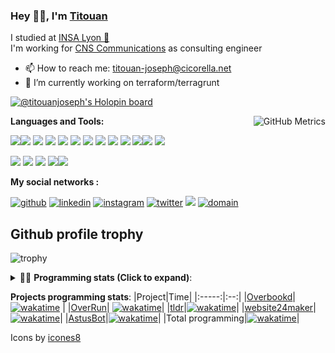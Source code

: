 <!--
**titouan-joseph/titouan-joseph** is a ✨ _special_ ✨ repository because its `README.md` (this file) appears on your GitHub profile.

Here are some ideas to get you started:

- 🔭 I’m currently working on ...
- 🌱 I’m currently learning ...
- 👯 I’m looking to collaborate on ...
- 🤔 I’m looking for help with ...
- 💬 Ask me about ...
- 📫 How to reach me: ...
- 😄 Pronouns: ...
- ⚡ Fun fact: ...
-->

### Hey 👋🏽, I'm [Titouan](https://github.com/Titouan-Joseph) 

I studied at  [INSA Lyon 🦏](https://www.insa-lyon.fr/en/)  
I'm working for [CNS Communications](https://www.cns-com.com/) as consulting engineer

- 📫 How to reach me: [titouan-joseph@cicorella.net](mailto:titouan-joseph@cicorella.net)
- 🔭 I’m currently working on terraform/terragrunt

[![@titouanjoseph's Holopin board](https://holopin.me/titouanjoseph)](https://holopin.io/@titouanjoseph)

  <img align="right" alt="GitHub Metrics" src="https://metrics.lecoq.io/titouan-joseph" />

**Languages and Tools:**

[<img src="https://img.icons8.com/color/48/000000/python.png"/>]()[<img src="https://img.icons8.com/color/48/000000/java-coffee-cup-logo.png"/>]() [<img src="https://img.icons8.com/color/48/000000/c-programming.png"/>]() [<img src="https://img.icons8.com/color/48/000000/javascript.png"/>]() [<img src="https://img.icons8.com/color/48/000000/selenium-test-automation.png"/>]() [<img src="https://img.icons8.com/color/48/000000/git.png"/>]() [<img src="https://img.icons8.com/color/48/000000/console.png"/>]() [<img src="https://img.icons8.com/color/48/000000/android-os.png"/>]() [<img src="https://img.icons8.com/color/48/000000/pycharm.png"/>]() [<img src="https://img.icons8.com/color/48/000000/virtualbox.png"/>]() [<img src="https://img.icons8.com/color/48/000000/windows-10.png"/>]()[<img src="https://img.icons8.com/external-tal-revivo-color-tal-revivo/48/000000/external-development-experience-through-the-native-integrations-of-azure-with-visual-studio-logo-color-tal-revivo.png"/>]() [<img src="https://img.icons8.com/color/48/000000/terraform.png" />]()

[<img src="https://img.icons8.com/color/48/000000/linux.png"/>]() [<img src="https://img.icons8.com/color/48/000000/nginx.png"/>]() [<img src="https://img.icons8.com/color/48/000000/raspberry-pi.png"/>]() [<img src="https://img.icons8.com/color/48/000000/docker.png"/>]()[<img src="https://img.icons8.com/color/48/000000/visual-studio-code-2019.png"/>]()

**My social networks :**

[<img src='https://img.icons8.com/fluent/48/000000/github.png' alt="github">](https://github.com/titouan-joseph)  [<img src='https://img.icons8.com/color/48/000000/linkedin.png' alt='linkedin'>](https://www.linkedin.com/in/titouan-joseph-revol/)  [<img src='https://img.icons8.com/color/48/000000/instagram-new.png' alt='instagram'>](https://www.instagram.com/tit_ci/)  [<img src='https://img.icons8.com/color/48/000000/twitter.png' alt='twitter'>](https://twitter.com/tit_ci) [<img src="https://img.icons8.com/color/48/000000/facebook.png"/>](https://www.facebook.com/titre01) [<img src="https://img.icons8.com/fluent/48/000000/domain.png" alt="domain"/>](https://titouan-joseph.cicorella.net)

## Github profile trophy

![trophy](https://github-profile-trophy.vercel.app/?username=titouan-joseph&no-frame=true&no-bg=true)

<details>
 <summary>👨‍💻 <b>Programming stats (Click to expand)</b>: </summary>
<!--START_SECTION:waka-->
![Code Time](http://img.shields.io/badge/Code%20Time-2%2C054%20hrs%2042%20mins-blue)

**🐱 My GitHub Data** 

> 📦 623.9 kB Used in GitHub's Storage 
 > 
> 🏆 41 Contributions in the Year 2025
 > 
> 🚫 Not Opted to Hire
 > 
> 📜 42 Public Repositories 
 > 
> 🔑 2 Private Repositories 
 > 
**I'm an Early 🐤** 

```text
🌞 Morning                45873 commits       ███░░░░░░░░░░░░░░░░░░░░░░   11.24 % 
🌆 Daytime                162193 commits      ██████████░░░░░░░░░░░░░░░   39.74 % 
🌃 Evening                184934 commits      ███████████░░░░░░░░░░░░░░   45.32 % 
🌙 Night                  15098 commits       █░░░░░░░░░░░░░░░░░░░░░░░░   03.70 % 
```
📅 **I'm Most Productive on Tuesday** 

```text
Monday                   61438 commits       ████░░░░░░░░░░░░░░░░░░░░░   15.05 % 
Tuesday                  126135 commits      ████████░░░░░░░░░░░░░░░░░   30.91 % 
Wednesday                53299 commits       ███░░░░░░░░░░░░░░░░░░░░░░   13.06 % 
Thursday                 42918 commits       ███░░░░░░░░░░░░░░░░░░░░░░   10.52 % 
Friday                   35306 commits       ██░░░░░░░░░░░░░░░░░░░░░░░   08.65 % 
Saturday                 32830 commits       ██░░░░░░░░░░░░░░░░░░░░░░░   08.04 % 
Sunday                   56172 commits       ███░░░░░░░░░░░░░░░░░░░░░░   13.76 % 
```


📊 **This Week I Spent My Time On** 

```text
🕑︎ Time Zone: Europe/Paris

💬 Programming Languages: 
Shell                    1 hr 49 mins        ██████████░░░░░░░░░░░░░░░   38.38 % 
YAML                     1 hr 10 mins        ██████░░░░░░░░░░░░░░░░░░░   24.73 % 
Terraform                41 mins             ████░░░░░░░░░░░░░░░░░░░░░   14.49 % 
Bash                     18 mins             ██░░░░░░░░░░░░░░░░░░░░░░░   06.33 % 
Other                    13 mins             █░░░░░░░░░░░░░░░░░░░░░░░░   04.72 % 

🔥 Editors: 
VS Code                  2 hrs 55 mins       ███████████████░░░░░░░░░░   61.60 % 
Bash                     1 hr 49 mins        ██████████░░░░░░░░░░░░░░░   38.38 % 
Vim                      0 secs              ░░░░░░░░░░░░░░░░░░░░░░░░░   00.02 % 

🐱‍💻 Projects: 
CMACGM                   2 hrs 36 mins       ██████████████░░░░░░░░░░░   54.80 % 
Terminal                 1 hr 49 mins        ██████████░░░░░░░░░░░░░░░   38.38 % 
OA                       10 mins             █░░░░░░░░░░░░░░░░░░░░░░░░   03.78 % 
Unknown Project          8 mins              █░░░░░░░░░░░░░░░░░░░░░░░░   03.04 % 

💻 Operating System: 
WSL                      2 hrs 47 mins       ███████████████░░░░░░░░░░   58.58 % 
Linux                    1 hr 49 mins        ██████████░░░░░░░░░░░░░░░   38.40 % 
Windows                  8 mins              █░░░░░░░░░░░░░░░░░░░░░░░░   03.02 % 
```

**I Mostly Code in Python** 

```text
Python                   19 repos            ███████████░░░░░░░░░░░░░░   43.18 % 
Go                       3 repos             ██░░░░░░░░░░░░░░░░░░░░░░░   06.82 % 
Shell                    2 repos             █░░░░░░░░░░░░░░░░░░░░░░░░   04.55 % 
HTML                     2 repos             █░░░░░░░░░░░░░░░░░░░░░░░░   04.55 % 
JSON                     1 repo              █░░░░░░░░░░░░░░░░░░░░░░░░   02.27 % 
```




 Last Updated on 07/09/2025 14:46:20 UTC
<!--END_SECTION:waka-->

</details>

<b>Projects programming stats</b>:
|Project|Time|
|:-----:|:--:|
|[Overbookd](https://gitlab.com/24-heures-insa/overbookd-mono)| [![wakatime](https://wakatime.com/badge/user/07f10887-f0d8-43c1-b329-d19c27059283/project/ab706b0b-5add-409f-af94-4f37aa8fb446.svg)](https://wakatime.com/badge/user/07f10887-f0d8-43c1-b329-d19c27059283/project/ab706b0b-5add-409f-af94-4f37aa8fb446) |
|[OverRun](https://gitlab.com/24-heures-insa/overrun)| [![wakatime](https://wakatime.com/badge/user/07f10887-f0d8-43c1-b329-d19c27059283/project/48ffd86b-1347-40bc-b1dc-ce643f931244.svg)](https://wakatime.com/badge/user/07f10887-f0d8-43c1-b329-d19c27059283/project/48ffd86b-1347-40bc-b1dc-ce643f931244)|
|[tldr](https://github.com/tldr-pages/tldr)|[![wakatime](https://wakatime.com/badge/user/07f10887-f0d8-43c1-b329-d19c27059283/project/e25ceab6-07e9-4b76-9e55-f73d45e58856.svg)](https://wakatime.com/badge/user/07f10887-f0d8-43c1-b329-d19c27059283/project/e25ceab6-07e9-4b76-9e55-f73d45e58856)|
|[website24maker](https://github.com/24HeuresINSA/website24maker)|[![wakatime](https://wakatime.com/badge/user/07f10887-f0d8-43c1-b329-d19c27059283/project/0d2d9294-0be7-4646-9c4f-7169f120f4e7.svg)](https://wakatime.com/badge/user/07f10887-f0d8-43c1-b329-d19c27059283/project/0d2d9294-0be7-4646-9c4f-7169f120f4e7)|
|[AstusBot](https://github.com/TCastus/ASTUSbot)|[![wakatime](https://wakatime.com/badge/user/07f10887-f0d8-43c1-b329-d19c27059283/project/e6f09298-a37c-4761-b8d4-5ec7312fd79f.svg)](https://wakatime.com/badge/user/07f10887-f0d8-43c1-b329-d19c27059283/project/e6f09298-a37c-4761-b8d4-5ec7312fd79f)|
|Total programming|[![wakatime](https://wakatime.com/badge/user/07f10887-f0d8-43c1-b329-d19c27059283.svg)](https://wakatime.com/@07f10887-f0d8-43c1-b329-d19c27059283)|

Icons by [icones8](https://icones8.fr/)
